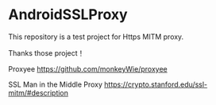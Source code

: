 # AndroidSSLProxy
This repository is a test project for Https MITM proxy.

Thanks those project！


Proxyee https://github.com/monkeyWie/proxyee


SSL Man in the Middle Proxy  https://crypto.stanford.edu/ssl-mitm/#description
